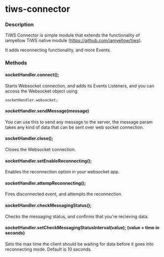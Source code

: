 tiws-connector
==============

### Description
TiWS Connector is simple module that extends the functionality of iamyellow TiWS native module (https://github.com/iamyellow/tiws).

It adds reconnecting functionality, and more Events.

### Methods

#### socketHandler.connect();

Starts Websocket connection, and adds its Events Listeners, and you can access the Websocket object using

```
socketHandler.websocket;
```

#### socketHandler.sendMessage(message)

You can use this to send any message to the server, the message param takes any kind of data that can be sent over web socket connection.

#### socketHandler.close();

Closes the Websocket connection.

#### socketHandler.setEnableReconnecting();

Enables the reconnection option in your websocket app.

#### socketHandler.attempReconnecting();

Fires disconnected event, and attempts the reconnection.

#### socketHandler.checkMessagingStatus();

Checks the messaging status, and confirms that you're recieving data.

#### socketHandler.setCheckMessagingStatusInterval(value); (value = time in seconds)

Sets the max time the client should be waiting for data before it goes into reconnecting mode. Default is 10 seconds.
